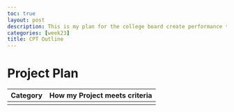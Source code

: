 ```yaml
---
toc: true
layout: post
description: This is my plan for the college board create performance task
categories: [week23]
title: CPT Outline
---
```


# Project Plan

| Category | How my Project meets criteria |
|-|-|
|||